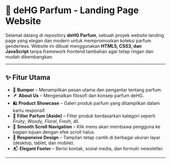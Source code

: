 # 💐 deHG Parfum - Landing Page Website

Selamat datang di repository **deHG Parfum**, sebuah proyek website landing page yang elegan dan modern untuk mempromosikan koleksi parfum genderless. Website ini dibuat menggunakan **HTML5, CSS3, dan JavaScript** tanpa framework frontend tambahan agar tetap ringan dan mudah dikembangkan.

---

## ✨ Fitur Utama

- 🌸 **Bumper** – Menampilkan pesan utama dan pengantar tentang parfum.
- 🪶 **About Us** – Mengenalkan filosofi dan konsep parfum deHG.
- 🛍️ **Product Showcase** – Galeri produk parfum yang ditampilkan dalam kartu responsif.
- 🧪 **Filter Parfum (Aside)** – Filter produk berdasarkan kategori seperti *Fruity*, *Woody*, *Floral*, *Fresh*, dll.
- 🎯 **Smooth Scroll Navigation** – Klik menu akan membawa pengguna ke bagian tujuan dengan efek scroll halus.
- 📱 **Responsive Design** – Tampilan tetap cantik di berbagai ukuran layar (desktop, tablet, dan mobile).
- 📬 **Elegant Footer** – Berisi kontak, sosial media, dan formulir newsletter.

---
